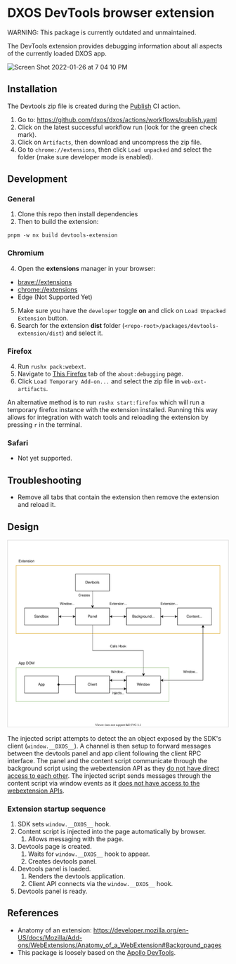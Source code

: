 # DXOS DevTools browser extension

WARNING: This package is currently outdated and unmaintained.

The DevTools extension provides debugging information about all aspects of the currently loaded DXOS app.

<img width="640" alt="Screen Shot 2022-01-26 at 7 04 10 PM" src="https://user-images.githubusercontent.com/3523355/151267314-12169bab-8e45-4662-aa67-57128313ebb7.png">

## Installation

The Devtools zip file is created during the [Publish](https://github.com/dxos/dxos/blob/main/.github/workflows/publish.yaml) CI action.

1. Go to: https://github.com/dxos/dxos/actions/workflows/publish.yaml
1. Click on the latest successful workflow run (look for the green check mark).
1. Click on `Artifacts`, then download and uncompress the zip file.
1. Go to `chrome://extensions`, then click `Load unpacked` and select the folder (make sure developer mode is enabled).

## Development

### General

1. Clone this repo then install dependencies
2. Then to build the extension:

```
pnpm -w nx build devtools-extension
```

### Chromium

4. Open the __extensions__ manager in your browser: 

- [brave://extensions](brave://extensions)
- [chrome://extensions](chrome://extensions)
- Edge (Not Supported Yet)

5. Make sure you have the `developer` toggle __on__ and click on `Load Unpacked Extension` button.
6. Search for the extension __dist__ folder (`<repo-root>/packages/devtools-extension/dist`) and select it.

### Firefox

4. Run `rushx pack:webext`.
5. Navigate to [This Firefox](about:debugging#/runtime/this-firefox) tab of the `about:debugging` page.
6. Click `Load Temporary Add-on...` and select the zip file in `web-ext-artifacts`.

An alternative method is to run `rushx start:firefox` which will run a temporary firefox instance with the extension installed. Running this way allows for integration with watch tools and reloading the extension by pressing `r` in the terminal.

### Safari

- Not yet supported.

## Troubleshooting

- Remove all tabs that contain the extension then remove the extension and reload it.

## Design

![devtools-architecture](../../../docs/docs/design/diagrams/devtools-architecture.drawio.svg)

The injected script attempts to detect the an object exposed by the SDK's client (`window.__DXOS__`).
A channel is then setup to forward messages between the devtools panel and app client following the client RPC interface.
The panel and the content script communicate through the background script using the webextension API as they [do not have direct access to each other](https://developer.chrome.com/docs/extensions/mv3/devtools/#content-script-to-devtools).
The injected script sends messages through the content script via window events as it [does not have access to the webextension APIs](https://developer.chrome.com/docs/extensions/mv3/devtools/#evaluated-scripts-to-devtools).

### Extension startup sequence

1. SDK sets `window.__DXOS__` hook.
1. Content script is injected into the page automatically by browser.
    1. Allows messaging with the page.
1. Devtools page is created.
    1. Waits for `window.__DXOS__` hook to appear.
    1. Creates devtools panel.
1. Devtools panel is loaded.
    1. Renders the devtools application.
    1. Client API connects via the `window.__DXOS__` hook.
1. Devtools panel is ready.

## References

- Anatomy of an extension: https://developer.mozilla.org/en-US/docs/Mozilla/Add-ons/WebExtensions/Anatomy_of_a_WebExtension#Background_pages
- This package is loosely based on the [Apollo DevTools](https://github.com/apollographql/apollo-client-devtools).
